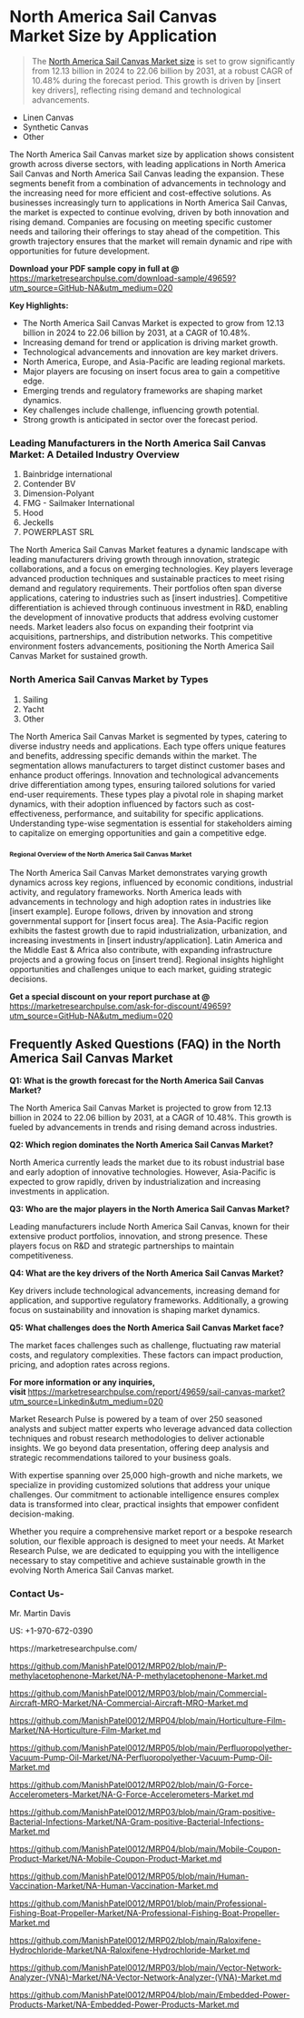 <h1>North America Sail Canvas Market&nbsp;Size by Application</h1><blockquote><p>The <a href="https://marketresearchpulse.com/download-sample/49659?utm_source=GitHub-NA&amp;utm_medium=020">North America Sail Canvas Market size</a> is set to grow significantly from 12.13 billion in 2024 to 22.06 billion by 2031, at a robust CAGR of 10.48% during the forecast period. This growth is driven by [insert key drivers], reflecting rising demand and technological advancements.</p></blockquote><ul><li>Linen Canvas<li> Synthetic Canvas<li> Other</li></ul><p>The North America Sail Canvas market size by application shows consistent growth across diverse sectors, with leading applications in North America Sail Canvas and North America Sail Canvas leading the expansion. These segments benefit from a combination of advancements in technology and the increasing need for more efficient and cost-effective solutions. As businesses increasingly turn to applications in North America Sail Canvas, the market is expected to continue evolving, driven by both innovation and rising demand. Companies are focusing on meeting specific customer needs and tailoring their offerings to stay ahead of the competition. This growth trajectory ensures that the market will remain dynamic and ripe with opportunities for future development.</p><p><strong>Download your PDF sample copy in full at @ </strong><a href="https://marketresearchpulse.com/download-sample/49659?utm_source=GitHub-NA&amp;utm_medium=020">https://marketresearchpulse.com/download-sample/49659?utm_source=GitHub-NA&amp;utm_medium=020</a></p><p><strong>Key Highlights: </strong></p><ul><li>The North America Sail Canvas Market is expected to grow from 12.13 billion in 2024 to 22.06 billion by 2031, at a CAGR of 10.48%.</li><li>Increasing demand for trend or application is driving market growth.</li><li>Technological advancements and innovation are key market drivers.</li><li>North America, Europe, and Asia-Pacific are leading regional markets.</li><li>Major players are focusing on insert focus area to gain a competitive edge.</li><li>Emerging trends and regulatory frameworks are shaping market dynamics.</li><li>Key challenges include challenge, influencing growth potential.</li><li>Strong growth is anticipated in sector over the forecast period.</li></ul><h3>Leading Manufacturers in the North America Sail Canvas Market: A Detailed Industry Overview</h3><ol><li>Bainbridge international</li><li>Contender BV</li><li>Dimension-Polyant</li><li>FMG - Sailmaker International</li><li>Hood</li><li>Jeckells</li><li>POWERPLAST SRL</li></ol><div class="flex max-w-full flex-col flex-grow"><div class="min-h-8 text-message flex w-full flex-col items-end gap-2 whitespace-normal break-words [.text-message+&amp;]:mt-5" dir="auto" data-message-author-role="assistant" data-message-id="fd8432e4-4910-450d-b182-61b7bfb0a01f" data-message-model-slug="gpt-4o"><div class="flex w-full flex-col gap-1 empty:hidden first:pt-[3px]"><div class="markdown prose w-full break-words dark:prose-invert light"><p>The North America Sail Canvas Market features a dynamic landscape with leading manufacturers driving growth through innovation, strategic collaborations, and a focus on emerging technologies. Key players leverage advanced production techniques and sustainable practices to meet rising demand and regulatory requirements. Their portfolios often span diverse applications, catering to industries such as [insert industries]. Competitive differentiation is achieved through continuous investment in R&amp;D, enabling the development of innovative products that address evolving customer needs. Market leaders also focus on expanding their footprint via acquisitions, partnerships, and distribution networks. This competitive environment fosters advancements, positioning the North America Sail Canvas Market for sustained growth.</p></div></div></div></div><h3>North America Sail Canvas Market by Types</h3><ol><li>Sailing<li> Yacht<li> Other</li></ol><div class="flex max-w-full flex-col flex-grow"><div class="min-h-8 text-message flex w-full flex-col items-end gap-2 whitespace-normal break-words [.text-message+&amp;]:mt-5" dir="auto" data-message-author-role="assistant" data-message-id="084470be-0bb7-4664-bddf-5156b4f41249" data-message-model-slug="gpt-4o-mini"><div class="flex w-full flex-col gap-1 empty:hidden first:pt-[3px]"><div class="markdown prose w-full break-words dark:prose-invert light"><p>The North America Sail Canvas Market is segmented by types, catering to diverse industry needs and applications. Each type offers unique features and benefits, addressing specific demands within the market. The segmentation allows manufacturers to target distinct customer bases and enhance product offerings. Innovation and technological advancements drive differentiation among types, ensuring tailored solutions for varied end-user requirements. These types play a pivotal role in shaping market dynamics, with their adoption influenced by factors such as cost-effectiveness, performance, and suitability for specific applications. Understanding type-wise segmentation is essential for stakeholders aiming to capitalize on emerging opportunities and gain a competitive edge.</p></div></div></div></div><h3><span style="font-size: 11px;">Regional Overview of the North America Sail Canvas Market</span></h3><div class="flex max-w-full flex-col flex-grow"><div class="min-h-8 text-message flex w-full flex-col items-end gap-2 whitespace-normal break-words [.text-message+&amp;]:mt-5" dir="auto" data-message-author-role="assistant" data-message-id="e9038762-ce64-4e30-91c9-9bd413514231" data-message-model-slug="gpt-4o-mini"><div class="flex w-full flex-col gap-1 empty:hidden first:pt-[3px]"><div class="markdown prose w-full break-words dark:prose-invert light"><p>The North America Sail Canvas Market demonstrates varying growth dynamics across key regions, influenced by economic conditions, industrial activity, and regulatory frameworks. North America leads with advancements in technology and high adoption rates in industries like [insert example]. Europe follows, driven by innovation and strong governmental support for [insert focus area]. The Asia-Pacific region exhibits the fastest growth due to rapid industrialization, urbanization, and increasing investments in [insert industry/application]. Latin America and the Middle East &amp; Africa also contribute, with expanding infrastructure projects and a growing focus on [insert trend]. Regional insights highlight opportunities and challenges unique to each market, guiding strategic decisions.</p></div></div></div></div><p><strong>Get a special discount on your report purchase at @ </strong><a href="https://marketresearchpulse.com/ask-for-discount/49659?utm_source=GitHub-NA&amp;utm_medium=020">https://marketresearchpulse.com/ask-for-discount/49659?utm_source=GitHub-NA&amp;utm_medium=020</a></p><h2>Frequently Asked Questions (FAQ) in the North America Sail Canvas Market</h2><p><strong>Q1: What is the growth forecast for the North America Sail Canvas Market?</strong></p><p>The North America Sail Canvas Market is projected to grow from 12.13 billion in 2024 to 22.06 billion by 2031, at a CAGR of 10.48%. This growth is fueled by advancements in trends and rising demand across industries.</p><p><strong>Q2: Which region dominates the North America Sail Canvas Market?</strong></p><p>North America currently leads the market due to its robust industrial base and early adoption of innovative technologies. However, Asia-Pacific is expected to grow rapidly, driven by industrialization and increasing investments in application.</p><p><strong>Q3: Who are the major players in the North America Sail Canvas Market?</strong></p><p>Leading manufacturers include North America Sail Canvas, known for their extensive product portfolios, innovation, and strong presence. These players focus on R&amp;D and strategic partnerships to maintain competitiveness.</p><p><strong>Q4: What are the key drivers of the North America Sail Canvas Market?</strong></p><p>Key drivers include technological advancements, increasing demand for application, and supportive regulatory frameworks. Additionally, a growing focus on sustainability and innovation is shaping market dynamics.</p><p><strong>Q5: What challenges does the North America Sail Canvas Market face?</strong></p><p>The market faces challenges such as challenge, fluctuating raw material costs, and regulatory complexities. These factors can impact production, pricing, and adoption rates across regions.</p><p><strong>For more information or any inquiries, visit&nbsp;</strong><a href="https://marketresearchpulse.com/report/49659/sail-canvas-market?utm_source=Linkedin&utm_medium=020">https://marketresearchpulse.com/report/49659/sail-canvas-market?utm_source=Linkedin&utm_medium=020</a></p><p>Market Research Pulse is powered by a team of over 250 seasoned analysts and subject matter experts who leverage advanced data collection techniques and robust research methodologies to deliver actionable insights. We go beyond data presentation, offering deep analysis and strategic recommendations tailored to your business goals.</p><p>With expertise spanning over 25,000 high-growth and niche markets, we specialize in providing customized solutions that address your unique challenges. Our commitment to actionable intelligence ensures complex data is transformed into clear, practical insights that empower confident decision-making.</p><p>Whether you require a comprehensive market report or a bespoke research solution, our flexible approach is designed to meet your needs. At Market Research Pulse, we are dedicated to equipping you with the intelligence necessary to stay competitive and achieve sustainable growth in the evolving North America Sail Canvas market.</p><h3><strong>Contact Us-</strong></h3><p>Mr. Martin Davis</p><p>US: +1-970-672-0390</p><p>https://marketresearchpulse.com/</p><p><a href="https://github.com/ManishPatel0012/MRP02/blob/main/P-methylacetophenone-Market/NA-P-methylacetophenone-Market.md">https://github.com/ManishPatel0012/MRP02/blob/main/P-methylacetophenone-Market/NA-P-methylacetophenone-Market.md</a></p><p><a href="https://github.com/ManishPatel0012/MRP03/blob/main/Commercial-Aircraft-MRO-Market/NA-Commercial-Aircraft-MRO-Market.md">https://github.com/ManishPatel0012/MRP03/blob/main/Commercial-Aircraft-MRO-Market/NA-Commercial-Aircraft-MRO-Market.md</a></p><p><a href="https://github.com/ManishPatel0012/MRP04/blob/main/Horticulture-Film-Market/NA-Horticulture-Film-Market.md">https://github.com/ManishPatel0012/MRP04/blob/main/Horticulture-Film-Market/NA-Horticulture-Film-Market.md</a></p><p><a href="https://github.com/ManishPatel0012/MRP05/blob/main/Perfluoropolyether-Vacuum-Pump-Oil-Market/NA-Perfluoropolyether-Vacuum-Pump-Oil-Market.md">https://github.com/ManishPatel0012/MRP05/blob/main/Perfluoropolyether-Vacuum-Pump-Oil-Market/NA-Perfluoropolyether-Vacuum-Pump-Oil-Market.md</a></p><p><a href="https://github.com/ManishPatel0012/MRP02/blob/main/G-Force-Accelerometers-Market/NA-G-Force-Accelerometers-Market.md">https://github.com/ManishPatel0012/MRP02/blob/main/G-Force-Accelerometers-Market/NA-G-Force-Accelerometers-Market.md</a></p><p><a href="https://github.com/ManishPatel0012/MRP03/blob/main/Gram-positive-Bacterial-Infections-Market/NA-Gram-positive-Bacterial-Infections-Market.md">https://github.com/ManishPatel0012/MRP03/blob/main/Gram-positive-Bacterial-Infections-Market/NA-Gram-positive-Bacterial-Infections-Market.md</a></p><p><a href="https://github.com/ManishPatel0012/MRP04/blob/main/Mobile-Coupon-Product-Market/NA-Mobile-Coupon-Product-Market.md">https://github.com/ManishPatel0012/MRP04/blob/main/Mobile-Coupon-Product-Market/NA-Mobile-Coupon-Product-Market.md</a></p><p><a href="https://github.com/ManishPatel0012/MRP05/blob/main/Human-Vaccination-Market/NA-Human-Vaccination-Market.md">https://github.com/ManishPatel0012/MRP05/blob/main/Human-Vaccination-Market/NA-Human-Vaccination-Market.md</a></p><p><a href="https://github.com/ManishPatel0012/MRP01/blob/main/Professional-Fishing-Boat-Propeller-Market/NA-Professional-Fishing-Boat-Propeller-Market.md">https://github.com/ManishPatel0012/MRP01/blob/main/Professional-Fishing-Boat-Propeller-Market/NA-Professional-Fishing-Boat-Propeller-Market.md</a></p><p><a href="https://github.com/ManishPatel0012/MRP02/blob/main/Raloxifene-Hydrochloride-Market/NA-Raloxifene-Hydrochloride-Market.md">https://github.com/ManishPatel0012/MRP02/blob/main/Raloxifene-Hydrochloride-Market/NA-Raloxifene-Hydrochloride-Market.md</a></p><p><a href="https://github.com/ManishPatel0012/MRP03/blob/main/Vector-Network-Analyzer-(VNA)-Market/NA-Vector-Network-Analyzer-(VNA)-Market.md">https://github.com/ManishPatel0012/MRP03/blob/main/Vector-Network-Analyzer-(VNA)-Market/NA-Vector-Network-Analyzer-(VNA)-Market.md</a></p><p><a href="https://github.com/ManishPatel0012/MRP04/blob/main/Embedded-Power-Products-Market/NA-Embedded-Power-Products-Market.md">https://github.com/ManishPatel0012/MRP04/blob/main/Embedded-Power-Products-Market/NA-Embedded-Power-Products-Market.md</a></p>

